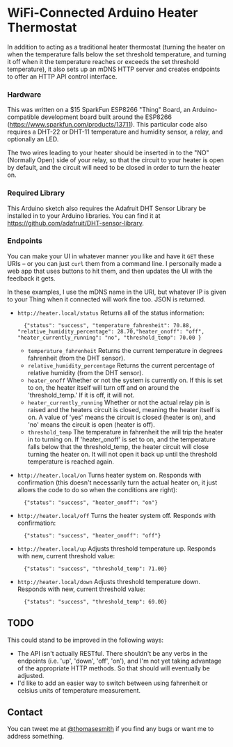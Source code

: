 # WiFi-Connected Arduino Heater Thermostat
In addition to acting as a traditional heater thermostat (turning the heater on when the temperature falls below the set threshold temperature, and turning it off when it the temperature reaches or exceeds the set threshold temperature), it also sets up an mDNS HTTP server and creates endpoints to offer an HTTP API control interface.

### Hardware
This was written on a $15 SparkFun ESP8266 "Thing" Board, an Arduino-compatible development board built around the ESP8266 (https://www.sparkfun.com/products/13711). This particular code also requires a DHT-22 or DHT-11 temperature and humidity sensor, a relay, and optionally an LED.

The two wires leading to your heater should be inserted in to the "NO" (Normally Open) side of your relay, so that the circuit to your heater is open by default, and the circuit will need to be closed in order to turn the heater on. 

### Required Library
This Arduino sketch also requires the Adafruit DHT Sensor Library be installed in to your Arduino libraries. You can find it at https://github.com/adafruit/DHT-sensor-library.

### Endpoints
You can make your UI in whatever manner you like and have it `GET` these URIs – or you can just `curl` them from a command line. I personally made a web app that uses buttons to hit them, and then updates the UI with the feedback it gets.

In these examples, I use the mDNS name in the URI, but whatever IP is given to your Thing when it connected will work fine too. JSON is returned.

* `http://heater.local/status`   Returns all of the status information:

        {"status": "success", "temperature_fahrenheit": 70.88, "relative_humidity_percentage": 28.70,"heater_onoff": "off", "heater_currently_running": "no", "threshold_temp": 70.00 }
	* `temperature_fahrenheit` Returns the current temperature in degrees fahrenheit (from the DHT sensor).
	* `relative_humidity_percentage` Returns the current percentage of relative humidity (from the DHT sensor). 
	* `heater_onoff` Whether or not the system is currently on. If this is set to on, the heater itself will turn off and on around the 'threshold_temp.' If it is off, it will not.
	* `heater_currently_running` Whether or not the actual relay pin is raised and the heaters circuit is closed, meaning the heater itself is on. A value of 'yes' means the circuit is closed (heater is on), and 'no' means the circuit is open (heater is off).
 	* `threshold_temp` The temperature in fahrenheit the will trip the heater in to turning on. If 'heater_onoff' is set to on, and the temperature falls below that the threshold_temp, the heater circuit will close turning the heater on. It will not open it back up until the threshold temperature is reached again.
   

* `http://heater.local/on`       Turns heater system on. Responds with confirmation (this doesn't necessarily turn the actual heater on, it just allows the code to do so when the conditions are right):

        {"status": "success", "heater_onoff": "on"}

* `http://heater.local/off`      Turns the heater system off. Responds with confirmation:

        {"status": "success", "heater_onoff": "off"}

* `http://heater.local/up`       Adjusts threshold temperature up. Responds with new, current threshold value:

        {"status": "success", "threshold_temp": 71.00}

* `http://heater.local/down`     Adjusts threshold temperature down. Responds with new, current threshold value:

        {"status": "success", "threshold_temp": 69.00} 

## TODO
This could stand to be improved in the following ways: 
* The API isn't actually RESTful. There shouldn't be any verbs in the endpoints (i.e. 'up', 'down', 'off', 'on'), and I'm not yet taking advantage of the appropriate HTTP methods. So that should will eventually be adjusted.
* I'd like to add an easier way to switch between using fahrenheit or celsius units of temperature measurement. 

## Contact
You can tweet me at [@thomasesmith](http://twitter.com/thomasesmith) if you find any bugs or want me to address something. 
